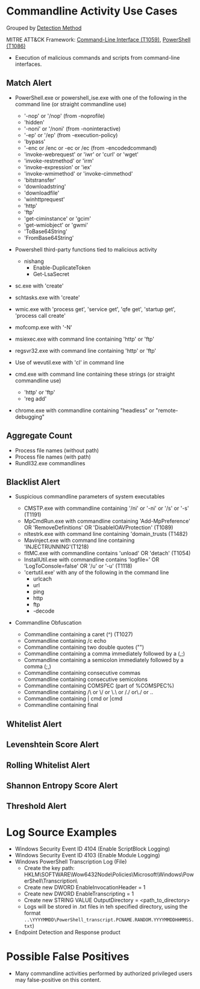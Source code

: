 # Commandline Activity Use Cases

Grouped by [Detection Method](/Detection-Methods.md)

MITRE ATT&CK Framework: [Command-Line Interface (T1059)](https://attack.mitre.org/techniques/T1059), [PowerShell (T1086)](https://attack.mitre.org/techniques/T1086)

- Execution of malicious commands and scripts from command-line interfaces.


## Match Alert
- PowerShell.exe or powershell_ise.exe with one of the following in the command line (or straight commandline use)
  - '-nop' or '/nop' (from -noprofile)
  - 'hidden'
  - '-noni' or '/noni' (from -noninteractive)
  - '-ep' or '/ep' (from -execution-policy)
  - 'bypass'
  - '-enc or /enc or -ec or /ec (from -encodedcommand)
  - 'invoke-webrequest' or 'iwr' or 'curl' or 'wget'
  - 'invoke-restmethod' or 'irm'
  - 'invoke-expression' or 'iex'
  - 'invoke-wmimethod' or 'invoke-cimmethod'
  - 'bitstransfer'
  - 'downloadstring'
  - 'downloadfile'
  - 'winhttprequest'
  - 'http'
  - 'ftp'
  - 'get-ciminstance' or 'gcim'
  - 'get-wmiobject' or 'gwmi'
  - 'ToBase64String'
  - 'FromBase64String'

- Powershell third-party functions tied to malicious activity
  - nishang
    - Enable-DuplicateToken
    - Get-LsaSecret

- sc.exe with 'create'

- schtasks.exe with 'create'

- wmic.exe with 'process get', 'service get', 'qfe get', 'startup get', 'process call create'

- mofcomp.exe with '-N'

- msiexec.exe with command line containing 'http' or 'ftp'

- regsvr32.exe with command line containing 'http' or 'ftp'

- Use of wevutil.exe with 'cl' in command line

- cmd.exe with command line containing these strings (or straight commandline use)
  - 'http' or 'ftp'
  - 'reg add'

- chrome.exe with commandline containing "headless" or "remote-debugging"

## Aggregate Count
- Process file names (without path)
- Process file names (with path)
- Rundll32.exe commandlines


## Blacklist Alert
- Suspicious commandline parameters of system executables
  - CMSTP.exe with commandline containing '/ni' or '-ni' or '/s' or '-s' (T1191)
  - MpCmdRun.exe with commandline containing 'Add-MpPreference' OR 'RemoveDefinitions' OR 'DisableIOAVProtection' (T1089)
  - nltestrk.exe with command line containing 'domain_trusts (T1482)
  - Mavinject.exe with command line containing 'INJECTRUNNING'(T1218)
  - fltMC.exe with commandline contains 'unload' OR 'detach' (T1054)
  - InstallUtil.exe with commandline contains 'logfile=' OR 'LogToConsole=false' OR '/u' or '-u' (T1118)
  - 'certutil.exe' with any of the following in the command line
    - urlcach
    - url
    - ping
    - http
    - ftp
    - -decode
    
  
- Commandline Obfuscation
  - Commandline containing a caret (^) (T1027)
  - Commandline containing /c echo
  - Commandline containing two double quotes ("")
  - Commandline containing a comma immediately followed by a  (,;)
  - Commandline containing a semicolon immediately followed by a comma (;,)
  - Commandline containing consecutive commas
  - Commandline containing consecutive semicolons
  - Commandline containing COMSPEC (part of %COMSPEC%)
  - Commandline containing /\\ or \\/ or \\.\\ or /./ or\\./ or ..
  - Commandline containing | cmd or |cmd
  - Commandline containing final


## Whitelist Alert


## Levenshtein Score Alert


## Rolling Whitelist Alert



## Shannon Entropy Score Alert


## Threshold Alert


# Log Source Examples
- Windows Security Event ID 4104 (Enable ScriptBlock Logging)
- Windows Security Event ID 4103 (Enable Module Logging)
- Windows PowerShell Transcription Log (File)
  - Create the key path: HKLM\SOFTWARE\Wow6432Node\Policies\Microsoft\Windows\PowerShell\Transcription\
  - Create new DWORD EnableInvocationHeader = 1
  - Create new DWORD EnableTranscripting = 1
  - Create new STRING VALUE OutputDirectory = <path_to_directory>
  - Logs will be stored in .txt files in teh specified directory, using the format `..\YYYYMMDD\PowerShell_transcript.PCNAME.RANDOM.YYYYMMDDHHMMSS.txt`)
- Endpoint Detection and Response product


# Possible False Positives
- Many commandline activities performed by authorized privileged users may false-positive on this content.
